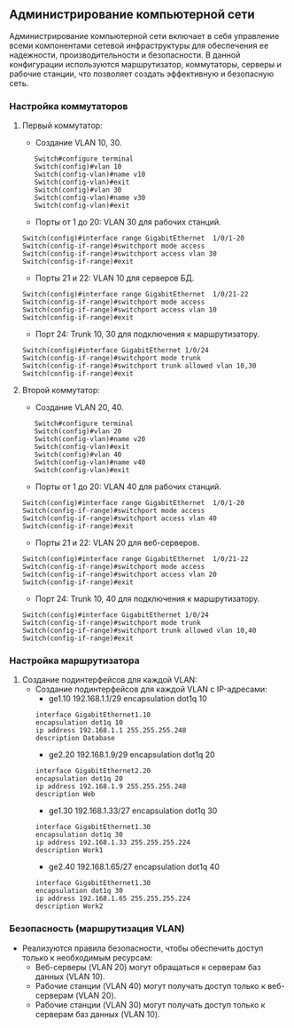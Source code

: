 ## Администрирование компьютерной сети

Администрирование компьютерной сети включает в себя управление всеми компонентами сетевой инфраструктуры для обеспечения ее надежности, производительности и безопасности. В данной конфигурации используются маршрутизатор, коммутаторы, серверы и рабочие станции, что позволяет создать эффективную и безопасную сеть.

### Настройка коммутаторов

1. Первый коммутатор:
   - Создание VLAN 10, 30.
   ```
      Switch#configure terminal
      Switch(config)#vlan 10
      Switch(config-vlan)#name v10
      Switch(config-vlan)#exit
      Switch(config)#vlan 30
      Switch(config-vlan)#name v30
      Switch(config-vlan)#exit
   ```
   - Порты от 1 до 20: VLAN 30 для рабочих станций.
   ```
   Switch(config)#interface range GigabitEthernet  1/0/1-20
   Switch(config-if-range)#switchport mode access
   Switch(config-if-range)#switchport access vlan 30
   Switch(config-if-range)#exit
   ```
   - Порты 21 и 22: VLAN 10 для серверов БД.
   ```
   Switch(config)#interface range GigabitEthernet  1/0/21-22
   Switch(config-if-range)#switchport mode access
   Switch(config-if-range)#switchport access vlan 10
   Switch(config-if-range)#exit
   ```
   - Порт 24: Trunk 10, 30 для подключения к маршрутизатору.
   ```
   Switch(config)#interface GigabitEthernet 1/0/24
   Switch(config-if-range)#switchport mode trunk
   Switch(config-if-range)#switchport trunk allowed vlan 10,30
   Switch(config-if-range)#exit
   ```

2. Второй коммутатор:
   - Создание VLAN 20, 40.
   ```
      Switch#configure terminal
      Switch(config)#vlan 20
      Switch(config-vlan)#name v20
      Switch(config-vlan)#exit
      Switch(config)#vlan 40
      Switch(config-vlan)#name v40
      Switch(config-vlan)#exit
   ```
   - Порты от 1 до 20: VLAN 40 для рабочих станций.
   ```
   Switch(config)#interface range GigabitEthernet  1/0/1-20
   Switch(config-if-range)#switchport mode access
   Switch(config-if-range)#switchport access vlan 40
   Switch(config-if-range)#exit
   ```
   - Порты 21 и 22: VLAN 20 для веб-серверов.
   ```
   Switch(config)#interface range GigabitEthernet  1/0/21-22
   Switch(config-if-range)#switchport mode access
   Switch(config-if-range)#switchport access vlan 20
   Switch(config-if-range)#exit
   ```
   - Порт 24: Trunk 10, 40 для подключения к маршрутизатору.
   ```
   Switch(config)#interface GigabitEthernet 1/0/24
   Switch(config-if-range)#switchport mode trunk
   Switch(config-if-range)#switchport trunk allowed vlan 10,40
   Switch(config-if-range)#exit
   ```

### Настройка маршрутизатора

1. Создание подинтерфейсов для каждой VLAN:
   - Создание подинтерфейсов для каждой VLAN с IP-адресами:
     - ge1.10 192.168.1.1/29 encapsulation dot1q 10
     ```
     interface GigabitEthernet1.10
     encapsulation dot1q 10
     ip address 192.168.1.1 255.255.255.248
     description Database
     ```
     - ge2.20 192.168.1.9/29 encapsulation dot1q 20
     ```
     interface GigabitEthernet2.20
     encapsulation dot1q 20
     ip address 192.168.1.9 255.255.255.248
     description Web
     ```
     - ge1.30 192.168.1.33/27 encapsulation dot1q 30
     ```
     interface GigabitEthernet1.30
     encapsulation dot1q 30
     ip address 192.168.1.33 255.255.255.224
     description Work1
     ```
     - ge2.40 192.168.1.65/27 encapsulation dot1q 40
     ```
     interface GigabitEthernet1.30
     encapsulation dot1q 30
     ip address 192.168.1.65 255.255.255.224
     description Work2
     ```

### Безопасность (маршрутизация VLAN)

- Реализуются правила безопасности, чтобы обеспечить доступ только к необходимым ресурсам:
  - Веб-серверы (VLAN 20) могут обращаться к серверам баз данных (VLAN 10).
  - Рабочие станции (VLAN 40) могут получать доступ только к веб-серверам (VLAN 20).
  - Рабочие станции (VLAN 30) могут получать доступ только к серверам баз данных (VLAN 10).

